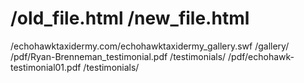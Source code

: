 # /old_file.html /new_file.html

/echohawktaxidermy.com/echohawktaxidermy_gallery.swf /gallery/
/pdf/Ryan-Brenneman_testimonial.pdf /testimonials/
/pdf/echohawk-testimonial01.pdf /testimonials/
